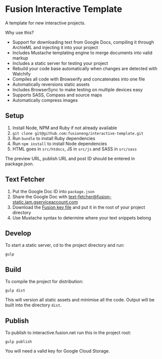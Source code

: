 Fusion Interactive Template
===========================
A template for new interactive projects.

Why use this?
- Support for downloading text from Google Docs, compiling it through ArchieML and injecting it into your project
- Includes Mustache templating engine to merge documents into valid markup
- Includes a static server for testing your project
- Rebuild your code base automatically when changes are detected with Watchify
- Compiles all code with Browserify and concatenates into one file
- Automatically reversions static assets
- Includes BrowserSync to make testing on multiple devices easy
- Supports SASS, Compass and source maps
- Automatically compress images

Setup
-----
1. Install Node, NPM and Ruby if not already available
2. `git clone git@github.com:fusioneng/interactive-template.git`
3. Run `bundle` to install Ruby dependencies
4. Run `npm install` to install Node dependencies
5. HTML goes in `src/htdocs`, JS in `src/js` and SASS in `src/sass`

The preview URL, publish URL and post ID should be entered in package.json.

Text Fetcher
------------
1. Put the Google Doc ID into `package.json`
2. Share the Google Doc with text-fetcher@fusion-static.iam.gserviceaccount.com
3. Download the [Fusion key file][key-file] and put it in the root of your project directory
4. Use Mustache syntax to determine where your text snippets belong

Develop
-------
To start a static server, cd to the project directory and run:

	gulp

Build
-----
To compile the project for distribution:

	gulp dist

This will version all static assets and minimise all the code. Output will be built into the directory `dist`.

Publish
-------
To publish to interactive.fusion.net run this in the project root:

	gulp publish

You will need a valid key for Google Cloud Storage.

[key-file]: https://drive.google.com/a/fusion.net/file/d/0B-o9W3rDNbkoT3BxQ0RST1BwS2s/view?usp=sharing